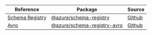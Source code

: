 | Reference | Package | Source |
|---|---|---|
|[Schema Registry](schema-registry-readme.md)|[@azure/schema-registry](https://www.npmjs.com/package/@azure/schema-registry)|[Github](https://github.com/Azure/azure-sdk-for-js/blob/main/sdk/schemaregistry/schema-registry)|
|[Avro](schema-registry-avro-readme.md)|[@azure/schema-registry-avro](https://www.npmjs.com/package/@azure/schema-registry-avro)|[Github](https://github.com/Azure/azure-sdk-for-js/blob/main/sdk/schemaregistry/schema-registry-avro)|
